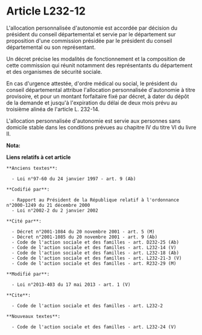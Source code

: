 # Article L232-12

L'allocation personnalisée d'autonomie est accordée par décision du président du conseil départemental et servie par le
département sur proposition d'une commission présidée par le président du conseil départemental ou son représentant. 

Un décret précise les modalités de fonctionnement et la composition de cette commission qui réunit notamment des
représentants du département et des organismes de sécurité sociale. 

En cas d'urgence attestée, d'ordre médical ou social, le président du conseil départemental attribue l'allocation
personnalisée d'autonomie à titre provisoire, et pour un montant forfaitaire fixé par décret, à dater du dépôt de la demande
et jusqu'à l'expiration du délai de deux mois prévu au troisième alinéa de l'article L. 232-14. 

L'allocation personnalisée d'autonomie est servie aux personnes sans domicile stable dans les conditions prévues au chapitre
IV du titre VI du livre II.

**Nota:**



**Liens relatifs à cet article**

	**Anciens textes**:

	  - Loi n°97-60 du 24 janvier 1997 - art. 9 (Ab)

	**Codifié par**:

	  - Rapport au Président de la République relatif à l'ordonnance n°2000-1249 du 21 décembre 2000
	  - Loi n°2002-2 du 2 janvier 2002

	**Cité par**:

	  - Décret n°2001-1084 du 20 novembre 2001 - art. 5 (M)
	  - Décret n°2001-1085 du 20 novembre 2001 - art. 9 (Ab)
	  - Code de l'action sociale et des familles - art. D232-25 (Ab)
	  - Code de l'action sociale et des familles - art. L232-14 (V)
	  - Code de l'action sociale et des familles - art. L232-18 (Ab)
	  - Code de l'action sociale et des familles - art. L232-21-3 (V)
	  - Code de l'action sociale et des familles - art. R232-29 (M)

	**Modifié par**:

	  - Loi n°2013-403 du 17 mai 2013 - art. 1 (V)

	**Cite**:

	  - Code de l'action sociale et des familles - art. L232-2

	**Nouveaux textes**:

	  - Code de l'action sociale et des familles - art. L232-24 (V)
